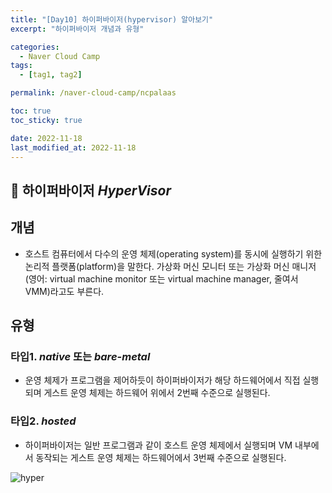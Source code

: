 ```yaml
---
title: "[Day10] 하이퍼바이저(hypervisor) 알아보기"
excerpt: "하이퍼바이저 개념과 유형"

categories:
  - Naver Cloud Camp
tags:
  - [tag1, tag2]

permalink: /naver-cloud-camp/ncpalaas

toc: true
toc_sticky: true

date: 2022-11-18
last_modified_at: 2022-11-18
---
```


## 🦥 하이퍼바이저 *HyperVisor*

## 개념
   - 호스트 컴퓨터에서 다수의 운영 체제(operating system)를 동시에 실행하기 위한 논리적 플랫폼(platform)을 말한다. 가상화 머신 모니터 또는 가상화 머신 매니저(영어: virtual machine monitor 또는 virtual machine manager, 줄여서 VMM)라고도 부른다.

## 유형
### 타입1. *native* 또는 *bare-metal*
   - 운영 체제가 프로그램을 제어하듯이 하이퍼바이저가 해당 하드웨어에서 직접 실행되며 게스트 운영 체제는 하드웨어 위에서 2번째 수준으로 실행된다.
### 타입2. *hosted*
   - 하이퍼바이저는 일반 프로그램과 같이 호스트 운영 체제에서 실행되며 VM 내부에서 동작되는 게스트 운영 체제는 하드웨어에서 3번째 수준으로 실행된다.

  ![hyper](https://user-images.githubusercontent.com/118426681/203059856-0991d463-3740-49f7-ac8e-aaa071f4cf51.png)

  
